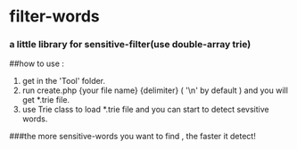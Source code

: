# filter-words
### a little library for sensitive-filter(use double-array trie)

##how to use :
1. get in the 'Tool' folder.
2. run create.php  {your file name}  {delimiter} ( '\n' by default ) and you will get *.trie file.
3. use Trie class to load *.trie file and you can start to detect  sevsitive words.


###the more sensitive-words you want to find , the faster it detect!